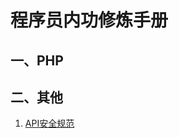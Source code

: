 # 程序员内功修炼手册
## 一、PHP  

## 二、其他  
  1. [API安全规范](https://github.com/ObrookO/NeiGongXiuLianShouCe/blob/main/%E5%85%B6%E4%BB%96/API%E5%AE%89%E5%85%A8%E8%A7%84%E8%8C%83.md)
